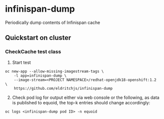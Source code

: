 # infinispan-dump 

Periodically dump contents of Infinispan cache

## Quickstart on cluster

### CheckCache test class

1. Start test
```
oc new-app --allow-missing-imagestream-tags \
	-l app=infinispan-dump \
	--image-stream=<PROJECT NAMESPACE>/redhat-openjdk18-openshift:1.2 \
	https://github.com/eldritchjs/infinispan-dump
```
2. Check pod log for output either via web console or the following, as data is published to equoid, the top-k entries should change accordingly:
```
oc logs <infinispan-dump pod ID> -n equoid
```

